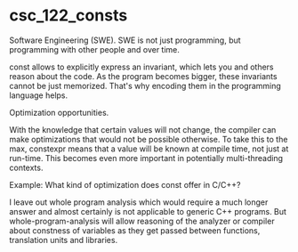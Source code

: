 # csc_122_consts

Software Engineering (SWE). SWE is not just programming, but programming with other people and over time.

const allows to explicitly express an invariant, which lets you and others reason about the code. As the program becomes bigger, these invariants cannot be just memorized. That's why encoding them in the programming language helps.

Optimization opportunities.

With the knowledge that certain values will not change, the compiler can make optimizations that would not be possible otherwise. To take this to the max, constexpr means that a value will be known at compile time, not just at run-time. This becomes even more important in potentially multi-threading contexts.

Example: What kind of optimization does const offer in C/C++?

I leave out whole program analysis which would require a much longer answer and almost certainly is not applicable to generic C++ programs. But whole-program-analysis will allow reasoning of the analyzer or compiler about constness of variables as they get passed between functions, translation units and libraries.
